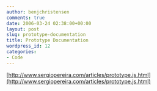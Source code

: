 ```yaml
---
author: benjchristensen
comments: true
date: 2006-03-24 02:38:00+00:00
layout: post
slug: prototype-documentation
title: Prototype Documentation
wordpress_id: 12
categories:
- Code
---
```


[http://www.sergiopereira.com/articles/prototype.js.html](http://www.sergiopereira.com/articles/prototype.js.html)
